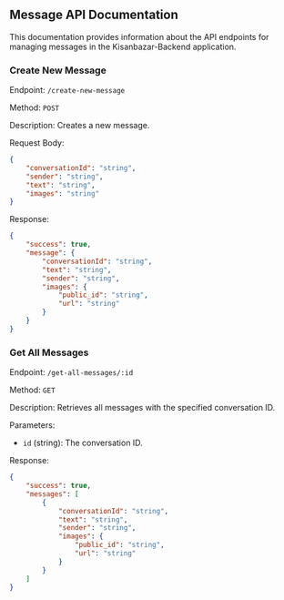 ## Message API Documentation

This documentation provides information about the API endpoints for managing messages in the Kisanbazar-Backend application.

### Create New Message

Endpoint: `/create-new-message`

Method: `POST`

Description: Creates a new message.

Request Body:
```json
{
    "conversationId": "string",
    "sender": "string",
    "text": "string",
    "images": "string"
}
```

Response:
```json
{
    "success": true,
    "message": {
        "conversationId": "string",
        "text": "string",
        "sender": "string",
        "images": {
            "public_id": "string",
            "url": "string"
        }
    }
}
```

### Get All Messages

Endpoint: `/get-all-messages/:id`

Method: `GET`

Description: Retrieves all messages with the specified conversation ID.

Parameters:
- `id` (string): The conversation ID.

Response:
```json
{
    "success": true,
    "messages": [
        {
            "conversationId": "string",
            "text": "string",
            "sender": "string",
            "images": {
                "public_id": "string",
                "url": "string"
            }
        }
    ]
}
```
